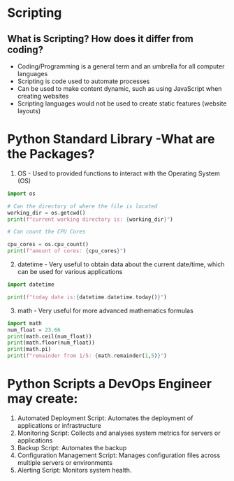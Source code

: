 # Scripting

## What is Scripting? How does it differ from coding?
* Coding/Programming is a general term and an umbrella for all computer languages
* Scripting is code used to automate processes
* Can be used to make content dynamic, such as using JavaScript when creating websites
* Scripting languages would not be used to create static features (website layouts)

# Python Standard Library -What are the Packages?
1) OS - Used to provided functions to interact with the Operating System (OS)
```python
import os

# Can the directory of where the file is located
working_dir = os.getcwd()
print(f"current working directory is: {working_dir}")

# Can count the CPU Cores

cpu_cores = os.cpu_count()
print(f"amount of cores: {cpu_cores}")
```
2) datetime - Very useful to obtain data about the current date/time, which can be used for various applications
```python
import datetime

print(f"today date is:{datetime.datetime.today()}")
```
3) math - Very useful for more advanced mathematics formulas 
```python
import math
num_float = 23.66
print(math.ceil(num_float))
print(math.floor(num_float))
print(math.pi)
print(f"remainder from 1/5: {math.remainder(1,5)}")
```

# Python Scripts a DevOps Engineer may create:
1) Automated Deployment Script: Automates the deployment of applications or infrastructure
2) Monitoring Script: Collects and analyses system metrics for servers or applications
3) Backup Script: Automates the backup
4) Configuration Management Script: Manages configuration files across multiple servers or environments
5) Alerting Script: Monitors system health.
